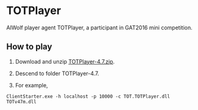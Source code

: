 # TOTPlayer
AIWolf player agent TOTPlayer, a participant in GAT2016 mini competition.

## How to play

1. Download and unzip [TOTPlayer-4.7.zip](https://github.com/AIWolfSharp/TOTPlayer/releases/download/v4.7/TOTPlayer-4.7.zip).

1. Descend to folder TOTPlayer-4.7.

1. For example,

```
ClientStarter.exe -h localhost -p 10000 -c TOT.TOTPlayer.dll TOTv47m.dll
```
